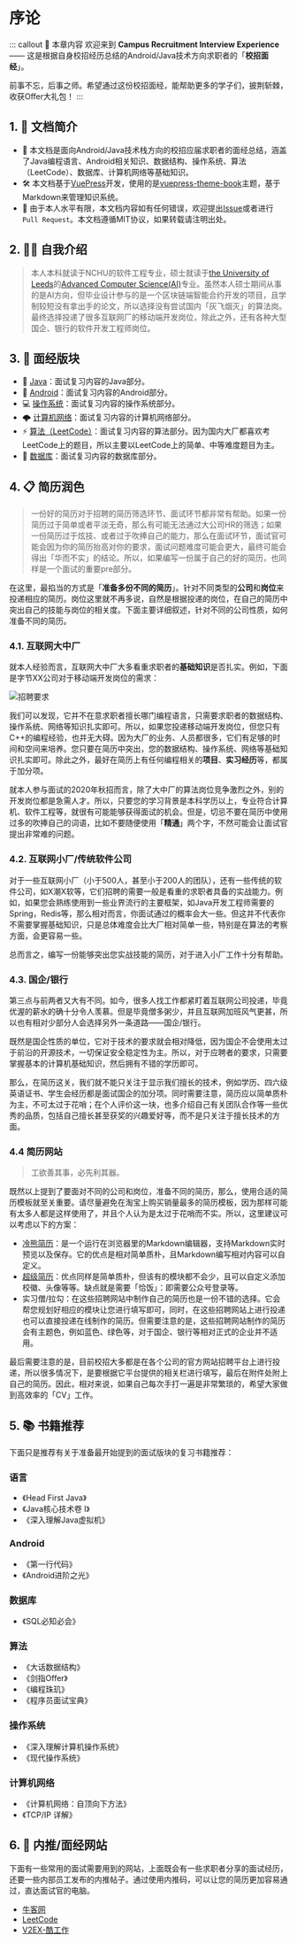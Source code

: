 # 序论 <Badge text="New"/>

::: callout 🍳 本章内容
欢迎来到 **Campus Recruitment Interview Experience** —— 这是根据自身校招经历总结的Android/Java技术方向求职者的「**校招面经**」。

前事不忘，后事之师。希望通过这份校招面经，能帮助更多的学子们，披荆斩棘，收获Offer大礼包！
:::

## 1. 📖 文档简介

* 📒 本文档是面向Android/Java技术栈方向的校招应届求职者的面经总结，涵盖了Java编程语言、Android相关知识、数据结构、操作系统、算法（LeetCode）、数据库、计算机网络等基础知识。
* 🛠 本文档基于[VuePress](https://vuepress.vuejs.org/zh/)开发，使用的是[vuepress-theme-book](https://vuepress-theme-book.netlify.app/)主题，基于Markdown来管理知识系统。
* 🙏 由于本人水平有限，本文档内容如有任何错误，欢迎提出[Issue](https://github.com/HurleyJames/interview-vuepress/issues)或者进行`Pull Request`。本文档遵循MIT协议，如果转载请注明出处。

## 2. 🙋‍♂️ 自我介绍

> 本人本科就读于NCHU的软件工程专业，硕士就读于[the University of Leeds](https://www.leeds.ac.uk/)的[Advanced Computer Science(AI)](https://courses.leeds.ac.uk/i537/advanced-computer-science-artificial-intelligence-msc)专业。虽然本人硕士期间从事的是AI方向，但毕业设计参与的是一个区块链端智能合约开发的项目，且学制较短没有拿出手的论文，所以选择没有尝试国内「灰飞烟灭」的算法岗。最终选择投递了很多互联网厂的移动端开发岗位，除此之外，还有各种大型国企、银行的软件开发工程师岗位。

## 3. 👀 面经版块

* 🔨 [Java](./../java/关键字)：面试复习内容的Java部分。
* 🤖 [Android](./../android/Activity)：面试复习内容的Android部分。
* 💻 [操作系统](./../os/index)：面试复习内容的操作系统部分。
* 🌩 [计算机网络](./../network/index)：面试复习内容的计算机网络部分。
* ⚡️ [算法（LeetCode）](./../algo/Easy)：面试复习内容的算法部分。因为国内大厂都喜欢考LeetCode上的题目，所以主要以LeetCode上的简单、中等难度题目为主。
* 💾 [数据库](./../database/数据库类型)：面试复习内容的数据库部分。

## 4. 📋 简历润色

> 一份好的简历对于招聘的简历筛选环节、面试环节都非常有帮助。如果一份简历过于简单或者平淡无奇，那么有可能无法通过大公司HR的筛选；如果一份简历过于炫技、或者过于吹捧自己的能力，那么在面试环节，面试官可能会因为你的简历抬高对你的要求，面试问题难度可能会更大，最终可能会得出「华而不实」的结论。所以，如果编写一份属于自己的好的简历，也同样是一个面试的重要pre部分。

在这里，最掐当的方式是「**准备多份不同的简历**」。针对不同类型的**公司**和**岗位**来投递相应的简历。岗位这里就不再多说，自然是根据投递的岗位，在自己的简历中突出自己的技能与岗位的相关度。下面主要详细叙述，针对不同的公司性质，如何准备不同的简历。

### 4.1. 互联网大中厂

就本人经验而言，互联网大中厂大多看重求职者的**基础知识**是否扎实。例如，下面是字节XX公司对于移动端开发岗位的需求：

![招聘要求](https://i.loli.net/2021/01/21/3dHzuDrPXZcxVKq.png)

我们可以发现，它并不在意求职者擅长哪门编程语言，只需要求职者的数据结构、操作系统、网络等知识扎实即可。所以，如果您投递移动端开发岗位，但您只有C++的编程经验，也并无大碍。因为大厂的业务、人员都很多，它们有足够的时间和空间来培养。您只要在简历中突出，您的数据结构、操作系统、网络等基础知识扎实即可。除此之外，最好在简历上有任何编程相关的**项目**、**实习经历**等，都属于加分项。

就本人参与面试的2020年秋招而言，除了大中厂的算法岗位竞争激烈之外，别的开发岗位都是急需人才。所以，只要您的学习背景是本科学历以上，专业符合计算机、软件工程等，就很有可能能够获得面试的机会。但是，切忌不要在简历中使用过多的吹捧自己的词语，比如不要随便使用「**精通**」两个字，不然可能会让面试官提出非常难的问题。

### 4.2. 互联网小厂/传统软件公司

对于一些互联网小厂（小于500人，甚至小于200人的团队），还有一些传统的软件公司，如X潮X软等，它们招聘的需要一般是看重的求职者具备的实战能力。例如，如果您会熟练使用到一些业界流行的主要框架，如Java开发工程师需要的Spring，Redis等，那么相对而言，你面试通过的概率会大一些。但这并不代表你不需要掌握基础知识，只是总体难度会比大厂相对简单一些，特别是在算法的考察方面，会更容易一些。

总而言之，编写一份能够突出您实战技能的简历，对于进入小厂工作十分有帮助。

### 4.3. 国企/银行

第三点与前两者又大有不同。如今，很多人找工作都紧盯着互联网公司投递，毕竟优渥的薪水的确十分令人羡慕。但是毕竟僧多粥少，并且互联网加班风气更甚，所以也有相对少部分人会选择另外一条道路——国企/银行。

既然是国企性质的单位，它对于技术的要求就会相对降低，因为国企不会使用太过于前沿的开源技术，一切保证安全稳定性为主。所以，对于应聘者的要求，只需要掌握基本的计算机基础知识，然后拥有不错的学历即可。

那么，在简历这关，我们就不能只关注于显示我们擅长的技术，例如学历、四六级英语证书、学生会经历都是面试国企的加分项。同时需要注意，简历应以简单质朴为主，不可太过于花哨；在个人评价这一块，也多介绍自己有关团队合作等一些优秀的品质，包括自己擅长甚至获奖的兴趣爱好等，而不是只关注于擅长技术的方面。

### 4.4 简历网站

> 工欲善其事，必先利其器。

既然以上提到了要面对不同的公司和岗位，准备不同的简历，那么，使用合适的简历模板就至关重要。请尽量避免在淘宝上购买销量最多的简历模板，因为那样可能有太多人都是这样使用了，并且个人认为是太过于花哨而不实。所以，这里建议可以考虑以下的方案：

* [冷熊简历](https://cv.ftqq.com/)：是一个运行在浏览器里的Markdown编辑器，支持Markdown实时预览以及保存。它的优点是相对简单质朴，且Markdown编写相对内容可以自定义。
* [超级简历](https://www.wondercv.com/)：优点同样是简单质朴，但该有的模块都不会少，且可以自定义添加校徽、头像等等。缺点就是需要「恰饭」：即需要公众号登录等。
* 实习僧/拉勾：在这些招聘网站中制作自己的简历也是一份不错的选择。它会帮您规划好相应的模块让您进行填写即可，同时，在这些招聘网站上进行投递也可以直接投递在线制作的简历。但需要注意的是，这些招聘网站制作的简历会有主题色，例如蓝色、绿色等，对于国企、银行等相对正式的企业并不适用。

最后需要注意的是，目前校招大多都是在各个公司的官方网站招聘平台上进行投递，所以很多情况下，是要根据它平台提供的相关栏进行填写，最后在附件处附上自己的简历。因此，相对来说，如果自己每次手打一遍是非常繁琐的，希望大家做到高效率的「CV」工作。

## 5. 📚 书籍推荐

下面只是推荐有关于准备最开始提到的面试版块的复习书籍推荐：

### 语言

* 《Head First Java》
* 《Java核心技术卷 I》
* 《深入理解Java虚拟机》

### Android

* 《第一行代码》
* 《Android进阶之光》

### 数据库

* 《SQL必知必会》

### 算法

* 《大话数据结构》
* 《剑指Offer》
* 《编程珠玑》
* 《程序员面试宝典》

### 操作系统

* 《深入理解计算机操作系统》
* 《现代操作系统》

### 计算机网络

* 《计算机网络：自顶向下方法》
* 《TCP/IP 详解》

## 6. 🔗 内推/面经网站

下面有一些常用的面试需要用到的网站，上面既会有一些求职者分享的面试经历，还要一些内部员工发布的内推帖子。通过使用内推码，可以让您的简历更加容易通过，直达面试官的电脑。

* [牛客网](https://www.nowcoder.com/)
* [LeetCode](https://leetcode-cn.com/problemset/all/)
* [V2EX-酷工作](https://www.v2ex.com/?tab=jobs)
